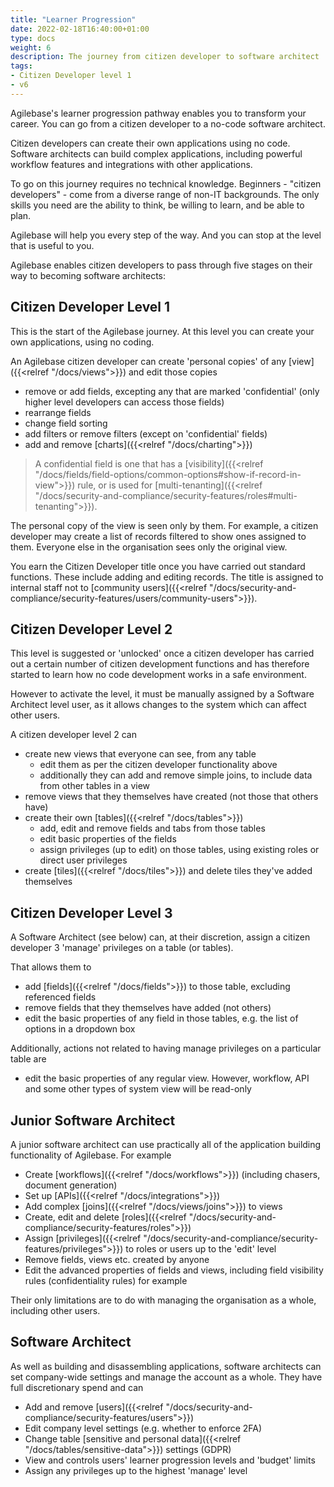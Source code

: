 ```yaml
---
title: "Learner Progression"
date: 2022-02-18T16:40:00+01:00
type: docs
weight: 6
description: The journey from citizen developer to software architect
tags:
- Citizen Developer level 1
- v6
---
```

Agilebase's learner progression pathway enables you to transform your career. You can go from  a citizen developer to a no-code software architect. 
 
Citizen developers can create their own applications using no code. Software architects can build complex applications, including powerful workflow features and integrations with other applications.
 
To go on this journey requires no technical knowledge. Beginners - "citizen developers" - come from a diverse range of non-IT backgrounds. The only skills you need are the ability to think, be willing to learn, and be able to plan.
 
Agilebase will help you every step of the way. And you can stop at the level that is useful to you.
 
Agilebase enables citizen developers to pass through five stages on their way to becoming software architects:

## Citizen Developer Level 1
This is the start of the Agilebase journey. At this level you can create your own applications, using no coding. 
 
An Agilebase citizen developer can create 'personal copies' of any [view]({{<relref "/docs/views">}}) and edit those copies
* remove or add fields, excepting any that are marked 'confidential' (only higher level developers can access those fields)
* rearrange fields
* change field sorting
* add filters or remove filters (except on 'confidential' fields)
* add and remove [charts]({{<relref "/docs/charting">}})

> A confidential field is one that has a [visibility]({{<relref "/docs/fields/field-options/common-options#show-if-record-in-view">}}) rule, or is used for [multi-tenanting]({{<relref "/docs/security-and-compliance/security-features/roles#multi-tenanting">}}).

The personal copy of the view is seen only by them. For example, a citizen developer may create a list of records filtered to show ones assigned to them. Everyone else in the organisation sees only the original view.

You earn the Citizen Developer title once you have carried out standard functions. These include adding and editing records. The title is assigned to internal staff not to [community users]({{<relref "/docs/security-and-compliance/security-features/users/community-users">}}).

## Citizen Developer Level 2
This level is suggested or 'unlocked' once a citizen developer has carried out a certain number of citizen development functions and has therefore started to learn how no code development works in a safe environment.

However to activate the level, it must be manually assigned by a Software Architect level user, as it allows changes to the system which can affect other users.

A citizen developer level 2 can
* create new views that everyone can see, from any table
	- edit them as per the citizen developer functionality above
	- additionally they can add and remove simple joins, to include data from other tables in a view
* remove views that they themselves have created (not those that others have)
* create their own [tables]({{<relref "/docs/tables">}})
	- add, edit and remove fields and tabs from those tables
	- edit basic properties of the fields
	- assign privileges (up to edit) on those tables, using existing roles or direct user privileges
* create [tiles]({{<relref "/docs/tiles">}}) and delete tiles they've added themselves

## Citizen Developer Level 3
A Software Architect (see below) can, at their discretion, assign a citizen developer 3 'manage' privileges on a table (or tables).

That allows them to
* add [fields]({{<relref "/docs/fields">}}) to those table, excluding referenced fields
* remove fields that they themselves have added (not others)
* edit the basic properties of any field in those tables, e.g. the list of options in a dropdown box

Additionally, actions not related to having manage privileges on a particular table are
* edit the basic properties of any regular view. However, workflow, API and some other types of system view will be read-only

## Junior Software Architect
A junior software architect can use practically all of the application building functionality of Agilebase. For example
* Create [workflows]({{<relref "/docs/workflows">}}) (including chasers, document generation)
* Set up [APIs]({{<relref "/docs/integrations">}})
* Add complex [joins]({{<relref "/docs/views/joins">}}) to views
* Create, edit and delete [roles]({{<relref "/docs/security-and-compliance/security-features/roles">}})
* Assign [privileges]({{<relref "/docs/security-and-compliance/security-features/privileges">}}) to roles or users up to the 'edit' level
* Remove fields, views etc. created by anyone
* Edit the advanced properties of fields and views, including field visibility rules (confidentiality rules) for example

Their only limitations are to do with managing the organisation as a whole, including other users.

## Software Architect
As well as building and disassembling applications, software architects can set company-wide settings and manage the account as a whole. They have full discretionary spend and can 
* Add and remove [users]({{<relref "/docs/security-and-compliance/security-features/users">}})
* Edit company level settings (e.g. whether to enforce 2FA)
* Change table [sensitive and personal data]({{<relref "/docs/tables/sensitive-data">}}) settings (GDPR)
* View and controls users' learner progression levels and 'budget' limits
* Assign any privileges up to the highest 'manage' level



